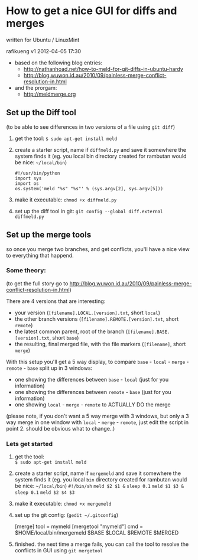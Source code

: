 How to get a nice GUI for diffs and merges
=========================================================
written for Ubuntu / LinuxMint

rafikueng
v1 2012-04-05 17:30

*   based on the following blog entries:
    *   http://nathanhoad.net/how-to-meld-for-git-diffs-in-ubuntu-hardy
    *   http://blog.wuwon.id.au/2010/09/painless-merge-conflict-resolution-in.html
*   and the prorgam:
    *   http://meldmerge.org
    

Set up the Diff tool
--------------------
(to be able to see differences in two versions of a file using `git diff`)
    
1.  get the tool: 
    `$ sudo apt-get install meld`
    
2.  create a starter script, name if `diffmeld.py` and save it somewhere the system finds it (eg. you local bin directory created for rambutan would be nice: `~/local/bin`)

    `#!/usr/bin/python`  
    `import sys`  
    `import os`  
    `os.system('meld "%s" "%s"' % (sys.argv[2], sys.argv[5]))`
    
3.  make it executable: 
    `chmod +x diffmeld.py`
    
4.  set up the diff tool in git:
    `git config --global diff.external diffmeld.py`
    
Set up the merge tools
----------------------
so once you merge two branches, and get conflicts, you'll have a nice view to everything that happend.

### Some theory: ###
(to get the full story go to http://blog.wuwon.id.au/2010/09/painless-merge-conflict-resolution-in.html)

There are 4 versions that are interesting:

*   your version (`[filename].LOCAL.[version].txt`, short `local`)
*   the other branch versions (`[filename].REMOTE.[version].txt`, short `remote`)
*   the latest common parent, root of the branch (`[filename].BASE.[version].txt`, short `base`)
*   the resulting, final merged file, with the file markers (`[filename]`, short `merge`)

With this setup you'll get a 5 way display, to compare `base` - `local` - `merge` - `remote` - `base` split up in 3 windows:

*   one showing the differences between `base` - `local` (just for you information)
*   one showing the differences between `remote` - `base` (just for you information)
*   one showing `local` - `merge` - `remote` to ACTUALLY DO the merge

(please note, if you don't want a 5 way merge with 3 windows, but only a 3 way merge in one window with `local` - `merge` - `remote`, just edit the script in point 2. should be obvious what to change..)

### Lets get started ###

1.  get the tool:  
    `$ sudo apt-get install meld` 

2.  create a starter script, name if `mergemeld` and save it somewhere the system finds it (eg. you local `bin` directory created for rambutan would be nice: `~/local/bin`)
    `#!/bin/sh` 
    `meld $2 $1 &` 
    `sleep 0.1` 
    `meld $1 $3 &` 
    `sleep 0.1` 
    `meld $2 $4 $3`
    
3.  make it executable: 
    `chmod +x mergemeld`
    
4.  set up the git config: (`gedit ~/.gitconfig`)
    
    [merge]
        tool = mymeld
    [mergetool "mymeld"]
        cmd = $HOME/local/bin/mergemeld $BASE $LOCAL $REMOTE $MERGED
        
5.  finished. the next time a merge fails, you can call the tool to resolve the conflicts in GUI using
    `git mergetool`